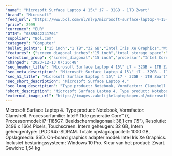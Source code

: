 ```yaml
---
"name": "Microsoft Surface Laptop 4 15\" i7 - 32GB - 1TB Zwart"
"brand": "Microsoft"
"feed_url": "https://www.bol.com/nl/nl/p/microsoft-surface-laptop-4-15-i7-32gb-1tb-zwart/9300000035232999"
"price": 2999
"currency": "EUR"
"GTIN": "0889842741704"
"supplier": "Bol.com"
"category": "Computer"
"bullet_points": ["15 inch","1 TB","32 GB","Intel Iris Xe Graphics","Windows"]
"features": {"screen_diagonal_inches":"15 inch","total_storage_space":"1 TB","memory_size":"32 GB","graphics_card":"Intel Iris Xe Graphics","operating_system":"Windows"}
"selection_group": {"screen_diagonal":"15 inch","processor":"Intel Core i7","changed_price_past_3_days":false,"product_family":"Surface Laptop 4"}
"changed": "2023-12-13 07:26:48"
"seo_header_title": "Microsoft Surface Laptop 4 15\" i7 - 32GB - 1TB Zwart"
"seo_meta_description": "Microsoft Surface Laptop 4 15\" i7 - 32GB - 1TB Zwart"
"seo_h1_title": "Microsoft Surface Laptop 4 15\" i7 - 32GB - 1TB Zwart"
"seo_short_description": "Microsoft Surface Laptop 4."
"seo_long_description": "Type product: Notebook, Vormfactor: Clamshell. Processorfamilie: Intel® 11de generatie Core™ i7, Processormodel: i7-1185G7. Beeldschermdiagonaal: 38,1 cm (15\"), Resolutie: 2496 x 1664 Pixels, Touchscreen. Intern geheugen: 32 GB, Intern geheugentype: LPDDR4x-SDRAM. Totale opslagcapaciteit: 1000 GB, Opslagmedia: SSD. On-board graphics adapter model: Intel Iris Xe Graphics. Inclusief besturingssysteem: Windows 10 Pro. Kleur van het product: Zwart. Gewicht: 1,54 kg"
"short_description": "Microsoft Surface Laptop 4. Type product: Notebook, Vormfactor: Clamshell. Processorfamilie: Intel® 11de generatie Core™ i7, Processormodel: i7-1185G7. Beeldschermdiagonaal: 38,1 cm (15\"), Resolutie: 2496 x 1664 Pixels, Touchscreen. Intern geheugen: 32 GB, Intern geheugentype: LPDDR4x-SDRAM. Totale opslagcapaciteit: 1000 GB, Opslagmedia: SSD. On-board graphics adapter model: Intel Iris Xe Graphics. Inclusief besturingssysteem: Windows 10 Pro. Kleur van het product: Zwart. Gewicht: 1,54 kg"
"external_image_url": "https://images.zakelijkelaptopkopen.nl/microsoft-surface-laptop-4-15-i7-32gb-1tb-zwart.webp"
---
```


Microsoft Surface Laptop 4. Type product: Notebook, Vormfactor: Clamshell. Processorfamilie: Intel® 11de generatie Core™ i7, Processormodel: i7-1185G7. Beeldschermdiagonaal: 38,1 cm (15"), Resolutie: 2496 x 1664 Pixels, Touchscreen. Intern geheugen: 32 GB, Intern geheugentype: LPDDR4x-SDRAM. Totale opslagcapaciteit: 1000 GB, Opslagmedia: SSD. On-board graphics adapter model: Intel Iris Xe Graphics. Inclusief besturingssysteem: Windows 10 Pro. Kleur van het product: Zwart. Gewicht: 1,54 kg